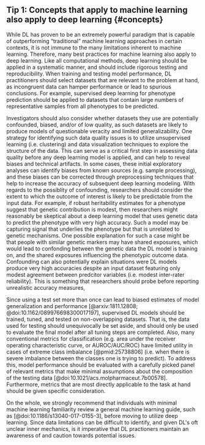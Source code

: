 ## Tip 1: Concepts that apply to machine learning also apply to deep learning {#concepts}

While DL has proven to be an extremely powerful paradigm that is capable of outperforming “traditional” machine learning approaches in certain contexts, it is not immune to the many limitations inherent to machine learning. Therefore, many best practices for machine learning also apply to deep learning.
Like all computational methods, deep learning should be applied in a systematic manner, and should include rigorous testing and reproducibility. When training and testing model performance, DL practitioners should select datasets that are relevant to the problem at hand, as incongruent data can hamper performance or lead to spurious conclusions. For example, supervised deep learning for phenotype prediction should be applied to datasets that contain large numbers of representative samples from all phenotypes to be predicted.

Investigators should also consider whether datasets they use are potentially confounded, biased, and/or of low quality, as such datasets are likely to produce models of questionable veracity and limited generalizability. One strategy for identifying such data quality issues is to utilize unsupervised learning (i.e. clustering) and data visualization techniques to explore the structure of the data. This can serve as a critical first step in assessing data quality before any deep learning model is applied, and can help to reveal biases and technical artifacts. In some cases, these initial exploratory analyses can identify biases from known sources (e.g. sample processing), and these biases can be corrected through preprocessing techniques that help to increase the accuracy of subsequent deep learning modeling. With regards to the possiblity of confounding, researchers should consider the extent to which the outcome of interest is likely to be predictable from the input data. For example, if robust heritability estimates for a phenotype suggest that genetic contribution is modest, then researchers might reasonably be skeptical about a deep learning model that uses genetic data to predict the phenotype with very high accuracy. Such a model may be capturing signal that underlies the phenotype but that is unrelated to genetic mechanisms. One possible explanation for such a case might be that people with similar genetic markers may have shared exposures, which would lead to confonding between the genetic data the DL model is training on, and the shared exposures influencing the phenotypic outcome data. Confounding can also potentially explain situations were DL models produce very high accuracies despite an input dataset featuring only modest agreement between predcitor variables (i.e. modest inter-rater reliability). This is something that researchers should probe before reporting unrealistic accuracy measures,

Since using a test set more than once can lead to biased estimates of model generalization and performance [@arxiv:1811.12808; @doi:10.1162/089976698300017197],
supervised DL models should be trained, tuned, and tested on non-overlapping datasets. That is, the data used for testing should unequivocally be set aside, and should only be used to evaluate the final model after all tuning steps are completed. Also, many conventional metrics for classification (e.g. area under the receiver operating characteristic curve, or AUROC/AUC/ROC) have limited utility in cases of extreme class imbalance [@pmid:25738806] (i.e. when there is severe imbalance between the classes one is trying to predict). To address this, model performance should be evaluated with a carefully picked panel of relevant metrics that make minimal assumptions about the composition of the testing data [@doi:10.1021/acs.molpharmaceut.7b00578]. Furthermore, metrics that are most directly applicable to the task at hand should be given specific consideration.

On the whole, we strongly recommend that individuals with minimal machine learning familiarity review a general machine learning guide, such as [@doi:10.1186/s13040-017-0155-3], before moving to utilize deep learning. Since data limitations can be difficult to identify, and given DL's oft unclear inner mechanics, is it imperative that DL practioners maintain an awareness of and caution towards potential issues.
